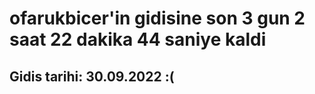 # ofarukbicer'in gidisine son 3 gun 2 saat 22 dakika 44 saniye kaldi

## Gidis tarihi: 30.09.2022 :(